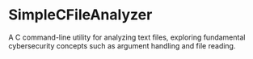 # SimpleCFileAnalyzer
A C command-line utility for analyzing text files, exploring fundamental cybersecurity concepts such as argument handling and file reading.
